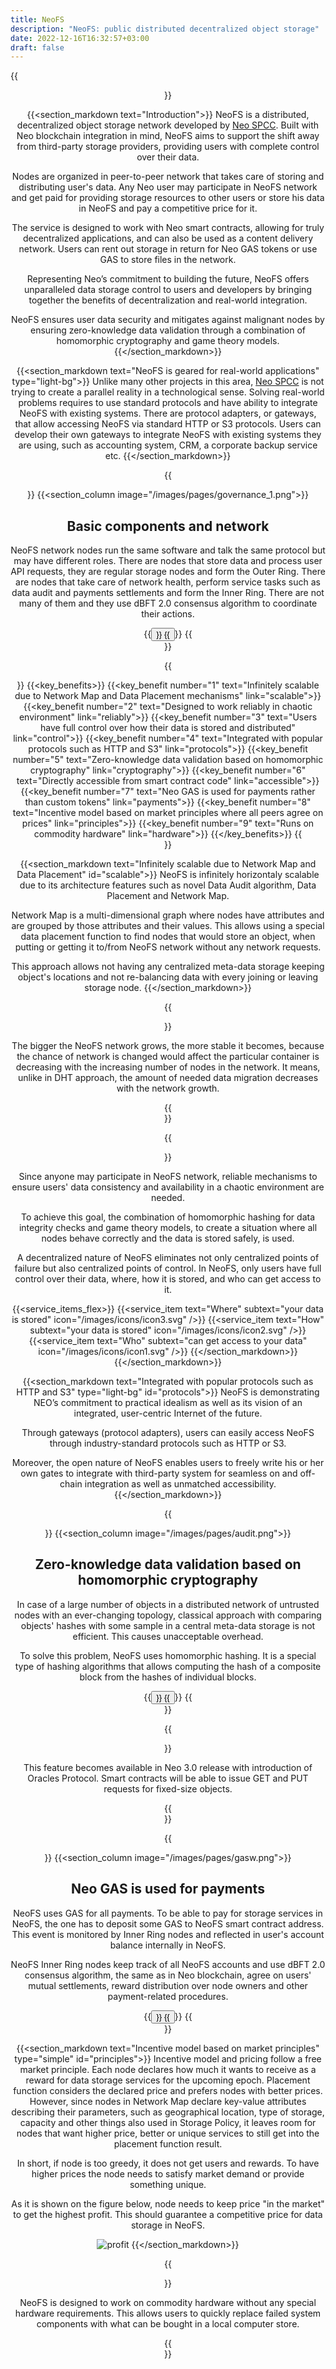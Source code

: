 ```yaml
---
title: NeoFS
description: "NeoFS: public distributed decentralized object storage"
date: 2022-12-16T16:32:57+03:00
draft: false
---
```


{{<header text="NeoFS: public distributed decentralized object storage" icon="/images/icons/header_icon.svg" >}}

{{<section_markdown text="Introduction">}}
  NeoFS is a distributed, decentralized object storage network developed by [Neo SPCC](https://nspcc.io/). Built with Neo blockchain integration in mind, NeoFS aims to support the shift away from third-party storage providers, providing users with complete control over their data.

  Nodes are organized in peer-to-peer network that takes care of storing and distributing user's data. Any Neo user may participate in NeoFS network and get paid for providing storage resources to other users or store his data in NeoFS and pay a competitive price for it.

  The service is designed to work with Neo smart contracts, allowing for truly decentralized applications, and can also be used as a content delivery network. Users can rent out storage in return for Neo GAS tokens or use GAS to store files in the network.

  Representing Neo’s commitment to building the future, NeoFS offers unparalleled data storage control to users and developers by bringing together the benefits of decentralization and real-world integration.

  NeoFS ensures user data security and mitigates against malignant nodes by ensuring zero-knowledge data validation through a combination of homomorphic cryptography and game theory models.
{{</section_markdown>}}

{{<section_markdown text="NeoFS is geared for real-world applications" type="light-bg">}}
  Unlike many other projects in this area, [Neo SPCC](https://nspcc.io/) is not trying to create a parallel reality in a technological sense. Solving real-world problems requires to use standard protocols and have ability to integrate NeoFS with existing systems. There are protocol adapters, or gateways, that allow accessing NeoFS via standard HTTP or S3 protocols. Users can develop their own gateways to integrate NeoFS with existing systems they are using, such as accounting system, CRM, a corporate backup service etc.
{{</section_markdown>}}

{{<section type="column-reverse">}}
  {{<section_column image="/images/pages/governance_1.png">}}
    <h2>Basic components and network</h2>
    <p>NeoFS network nodes run the same software and talk the same protocol but may have different roles. There are nodes that store data and process user API requests, they are regular storage nodes and form the Outer Ring. There are nodes that take care of network health, perform service tasks such as data audit and payments settlements and form the Inner Ring. There are not many of them and they use dBFT 2.0 consensus algorithm to coordinate their actions.</p>
    {{<button text="Read more" link="/network/">}}
  {{</button>}}
{{</section>}}

{{<section text="Key benefits and competitive advantages" type="light-bg">}}
  {{<key_benefits>}}
    {{<key_benefit number="1" text="Infinitely scalable due to Network Map and Data Placement mechanisms" link="scalable">}}
    {{<key_benefit number="2" text="Designed to work reliably in chaotic environment" link="reliably">}}
    {{<key_benefit number="3" text="Users have full control over how their data is stored and distributed" link="control">}}
    {{<key_benefit number="4" text="Integrated with popular protocols such as HTTP and S3" link="protocols">}}
    {{<key_benefit number="5" text="Zero-knowledge data validation based on homomorphic cryptography" link="cryptography">}}
    {{<key_benefit number="6" text="Directly accessible from smart contract code" link="accessible">}}
    {{<key_benefit number="7" text="Neo GAS is used for payments rather than custom tokens" link="payments">}}
    {{<key_benefit number="8" text="Incentive model based on market principles where all peers agree on prices" link="principles">}}
    {{<key_benefit number="9" text="Runs on commodity hardware" link="hardware">}}
  {{</key_benefits>}}
{{</section>}}

{{<section_markdown text="Infinitely scalable due to Network Map and Data Placement" id="scalable">}}
  NeoFS is infinitely horizontaly scalable due to its architecture features such as novel Data Audit algorithm, Data Placement and Network Map.

  Network Map is a multi-dimensional graph where nodes have attributes and are grouped by those attributes and their values. This allows using a special data placement function to find nodes that would store an object, when putting or getting it to/from NeoFS network without any network requests.

  This approach allows not having any centralized meta-data storage keeping object's locations and not re-balancing data with every joining or leaving storage node.
{{</section_markdown>}}

{{<section text="Designed to work reliably in chaotic environment" type="light-bg" id="reliably">}}
  <p>The bigger the NeoFS network grows, the more stable it becomes, because the chance of network is changed would affect the particular container is decreasing with the increasing number of nodes in the network. It means, unlike in DHT approach, the amount of needed data migration decreases with the network growth.</p>
{{</section>}}

{{<section text="NeoFS puts the control over data in users’ hands" id="control">}}
  <p>Since anyone may participate in NeoFS network, reliable mechanisms to ensure users' data consistency and availability in a chaotic environment are needed.</p>

  <p>To achieve this goal, the combination of homomorphic hashing for data integrity checks and game theory models, to create a situation where all nodes behave correctly and the data is stored safely, is used.</p>

  <p>A decentralized nature of NeoFS eliminates not only centralized points of failure but also centralized points of control. In NeoFS, only users have full control over their data, where, how it is stored, and who can get access to it.</p>

  {{<service_items_flex>}}
    {{<service_item text="Where" subtext="your data is stored" icon="/images/icons/icon3.svg" />}}
    {{<service_item text="How" subtext="your data is stored" icon="/images/icons/icon2.svg" />}}
    {{<service_item text="Who" subtext="can get access to your data" icon="/images/icons/icon1.svg" />}}
  {{</section_markdown>}}
{{</section_markdown>}}

{{<section_markdown text="Integrated with popular protocols such as HTTP and S3" type="light-bg" id="protocols">}}
  NeoFS is demonstrating NEO’s commitment to practical idealism as well as its vision of an integrated, user-centric Internet of the future.

  Through gateways (protocol adapters), users can easily access NeoFS through industry-standard protocols such as HTTP or S3.

  Moreover, the open nature of NeoFS enables users to freely write his or her own gates to integrate with third-party system for seamless on and off-chain integration as well as unmatched accessibility.
{{</section_markdown>}}

{{<section type="column-reverse" id="cryptography">}}
  {{<section_column image="/images/pages/audit.png">}}
    <h2>Zero-knowledge data validation based on homomorphic cryptography</h2>
    <p>In case of a large number of objects in a distributed network of untrusted nodes with an ever-changing topology, classical approach with comparing objects' hashes with some sample in a central meta-data storage is not efficient. This causes unacceptable overhead.</p>
    <p>To solve this problem, NeoFS uses homomorphic hashing. It is a special type of hashing algorithms that allows computing the hash of a composite block from the hashes of individual blocks.</p>
    {{<button text="Read more" link="/audit/">}}
  {{</button>}}
{{</section>}}

{{<section text="Directly accessible from smart contract code" type="light-bg" id="accessible">}}
 <p>This feature becomes available in Neo 3.0 release with introduction of Oracles Protocol. Smart contracts will be able to issue GET and PUT requests for fixed-size objects.</p>
{{</section>}}

{{<section type="column-reverse" id="payments">}}
  {{<section_column image="/images/pages/gasw.png">}}
    <h2>Neo GAS is used for payments</h2>
    <p>NeoFS uses GAS for all payments. To be able to pay for storage services in NeoFS, the one has to deposit some GAS to NeoFS smart contract address. This event is monitored by Inner Ring nodes and reflected in user's account balance internally in NeoFS.</p>
    <p>NeoFS Inner Ring nodes keep track of all NeoFS accounts and use dBFT 2.0 consensus algorithm, the same as in Neo blockchain, agree on users' mutual settlements, reward distribution over node owners and other payment-related procedures.</p>
    {{<button text="Read more" link="/pricing/">}}
  {{</button>}}
{{</section>}}

{{<section_markdown text="Incentive model based on market principles" type="simple" id="principles">}}
  Incentive model and pricing follow a free market principle. Each node declares how much it wants to receive as a reward for data storage services for the upcoming epoch. Placement function considers the declared price and prefers nodes with better prices. However, since nodes in Network Map declare key-value attributes describing their parameters, such as geographical location, type of storage, capacity and other things also used in Storage Policy, it leaves room for nodes that want higher price, better or unique services to still get into the placement function result.

  In short, if node is too greedy, it does not get users and rewards. To have higher prices the node needs to satisfy market demand or provide something unique.

  As it is shown on the figure below, node needs to keep price "in the market" to get the highest profit. This should guarantee a competitive price for data storage in NeoFS.

  ![profit](/images/pages/profit.png)
{{</section_markdown>}}

{{<section text="Runs on commodity hardware" type="light-bg" id="hardware">}}
  <p>NeoFS is designed to work on commodity hardware without any special hardware requirements. This allows users to quickly replace failed system components with what can be bought in a local computer store.</p>
{{</section>}}
